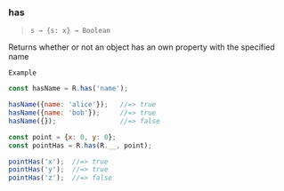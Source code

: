 ### has

> ```s → {s: x} → Boolean```

Returns whether or not an object has an own property with the specified name

`Example`

```js
const hasName = R.has('name');

hasName({name: 'alice'});   //=> true
hasName({name: 'bob'});     //=> true
hasName({});                //=> false

const point = {x: 0, y: 0};
const pointHas = R.has(R.__, point);

pointHas('x');  //=> true
pointHas('y');  //=> true
pointHas('z');  //=> false
```